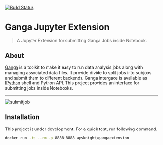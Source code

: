 [![Build Status](https://travis-ci.com/apsknight/gangaextension.svg?branch=master)](https://travis-ci.com/apsknight/gangaextension)

# Ganga Jupyter Extension
> A Jupyter Extension for submitting Ganga Jobs inside Notebook.

## About
[Ganga](https://ganga.web.cern.ch/ganga/) is a toolkit to make it easy to run data analysis jobs along with managing associated data files. It provide divide to split jobs into subjobs and submit them to different backends. Ganga intergace is available as [IPython](https://ipython.org/) shell and Python API. This project provides an interface for submitting jobs inside Notebooks.

***

![submitjob](https://image.ibb.co/j1B8Xo/submit_job.gif)

## Installation
This project is under development. For a quick test, run following command.

```bash
docker run -it --rm -p 8888:8888 apsknight/gangaextension
```